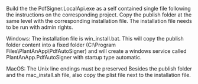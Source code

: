 Build the the PdfSigner.LocalApi.exe as a self contained single file following the instructions on the corresponding project.
Copy the publish folder at the same level with the corresponding installation file.
The installation file needs to be run with admin rights.

Windows:
The installation file is win_install.bat. This will copy the publish folder content into a fixed folder (C:\Program Files\PlantAnApp\PdfAutoSigner) and will create a windows service called PlantAnApp.PdfAutoSigner with startup type automatic.

MacOS:
The Unix line endings must be preserved
Besides the publish folder and the mac_install.sh file, also copy the plist file next to the installation file.